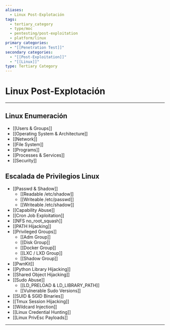 ```yaml
---
aliases:
  - Linux Post-Explotación
tags:
  - tertiary_category
  - type/moc
  - pentesting/post-exploitation
  - platform/linux
primary categories:
  - "[[Penetration Test]]"
secondary categories:
  - "[[Post-Exploitation]]"
  - "[[Linux]]"
type: Tertiary Category
---
```

# Linux Post-Explotación

***

## Linux Enumeración 

-  [[Users & Groups]]
- [[Operating System & Architecture]]
- [[Network]]
- [[File System]] 
- [[Programs]] 
- [[Processes & Services]]
- [[Security]]


## Escalada de Privilegios Linux

- [[Passwd & Shadow]]
	- [[Readable /etc/shadow]]
	- [[Writeable /etc/passwd]]
	- [[Writeable /etc/shadow]]
- [[Capability Abuse]]
- [[Cron Job Exploitation]]
- [[NFS no_root_squash]]
- [[PATH Hijacking]]
- [[Privileged Groups]]
	- [[Adm Group]]
	- [[Disk Group]]
	- [[Docker Group]]
	- [[LXC / LXD Group]]
	- [[Shadow Group]]
- [[PwnKit]]
- [[Python Library Hijacking]]
- [[Shared Object Hijacking]]
- [[Sudo Abuse]]
	- [[LD_PRELOAD & LD_LIBRARY_PATH]]
	- [[Vulnerable Sudo Versions]]
- [[SUID & SGID Binaries]]
- [[Tmux Session Hijacking]]
- [[Wildcard Injection]]
- [[Linux Credential Hunting]]
- [[Linux PrivEsc Payloads]]


***

